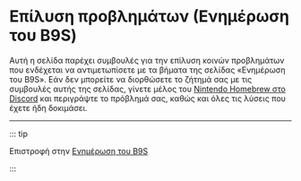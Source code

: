 # Επίλυση προβλημάτων (Ενημέρωση του B9S)

Αυτή η σελίδα παρέχει συμβουλές για την επίλυση κοινών προβλημάτων που ενδέχεται να αντιμετωπίσετε με τα βήματα της σελίδας «Ενημέρωση του B9S». Εάν δεν μπορείτε να διορθώσετε το ζήτημά σας με τις συμβουλές αυτής της σελίδας, γίνετε μέλος του [Nintendo Homebrew στο Discord](https://discord.gg/MWxPgEp) και περιγράψτε το πρόβλημά σας, καθώς και όλες τις λύσεις που έχετε ήδη δοκιμάσει.

<!--@include: ./_include/troubleshooting-sb9si-common.md -->

<!--@include: ./_include/troubleshooting-get-help-common.md -->

---

::: tip

Επιστροφή στην [Ενημέρωση του B9S](updating-b9s)

:::

<!--@include: ./_include/troubleshooting-return.md -->
